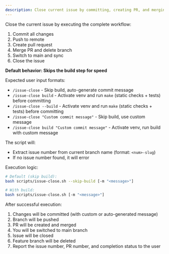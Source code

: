 ```yaml
---
description: Close current issue by committing, creating PR, and merging (skips build by default)
---
```


Close the current issue by executing the complete workflow:
1. Commit all changes
2. Push to remote
3. Create pull request
4. Merge PR and delete branch
5. Switch to main and sync
6. Close the issue

**Default behavior: Skips the build step for speed**

Expected user input formats:
- `/issue-close` - Skip build, auto-generate commit message
- `/issue-close build` - Activate venv and run `make` (static checks + tests) before committing
- `/issue-close --build` - Activate venv and run `make` (static checks + tests) before committing
- `/issue-close "Custom commit message"` - Skip build, use custom message
- `/issue-close build "Custom commit message"` - Activate venv, run build with custom message

The script will:
- Extract issue number from current branch name (format: `<num>-slug`)
- If no issue number found, it will error

Execution logic:
```bash
# Default (skip build):
bash scripts/issue-close.sh --skip-build [-m "<message>"]

# With build:
bash scripts/issue-close.sh [-m "<message>"]
```

After successful execution:
1. Changes will be committed (with custom or auto-generated message)
2. Branch will be pushed
3. PR will be created and merged
4. You will be switched to main branch
5. Issue will be closed
6. Feature branch will be deleted
7. Report the issue number, PR number, and completion status to the user
